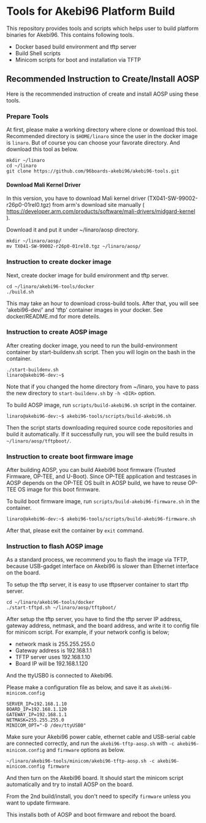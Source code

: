 # Tools for Akebi96 Platform Build

This repository provides tools and scripts which helps user to build platform binaries for Akebi96. This contains following tools.

- Docker based build environment and tftp server
- Build Shell scripts
- Minicom scripts for boot and installation via TFTP

## Recommended Instruction to Create/Install AOSP

Here is the recommended instruction of create and install AOSP using these tools.

### Prepare Tools

At first, please make a working directory where clone or download this tool. Recommended directory is `$HOME/linaro` since the user in the docker image is `linaro`. But of course you can choose your favorate directory.
And download this tool as below.

```
mkdir ~/linaro
cd ~/linaro
git clone https://github.com/96boards-akebi96/akebi96-tools.git
```

#### Download Mali Kernel Driver

In this version, you have to download Mali kernel driver
 (TX041-SW-99002-r26p0-01rel0.tgz) from arm's download site manually
( https://developer.arm.com/products/software/mali-drivers/midgard-kernel ).

Download it and put it under ~/linaro/aosp directory.

```
mkdir ~/linaro/aosp/
mv TX041-SW-99002-r26p0-01rel0.tgz ~/linaro/aosp/
```

### Instruction to create docker image

Next, create docker image for build environment and tftp server.

```
cd ~/linaro/akebi96-tools/docker
./build.sh
```

This may take an hour to download cross-build tools. After that,
you will see 'akebi96-dev/<YOUR-UID>' and 'tftp' container images
in your docker.
See docker/README.md for more deteils.

### Instruction to create AOSP image

After creating docker image, you need to run the build-environment container by start-buildenv.sh script. Then you will login on the bash in the container.

```
./start-buildenv.sh
linaro@akebi96-dev:~$ 
```

Note that if you changed the home directory from ~/linaro, you have to pass the new directory to `start-buildenv.sh` by `-h <DIR>` option.

To build AOSP image, run `scripts/build-akebi96.sh` script in the container.

```
linaro@akebi96-dev:~$ akebi96-tools/scripts/build-akebi96.sh
```

Then the script starts downloading required source code repositories and build it automatically. If it successfully run, you will see the build results in `~/linaro/aosp/tftpboot/`.

### Instruction to create boot firmware image

After building AOSP, you can build Akebi96 boot firmware (Trusted Firmware, OP-TEE, and U-Boot). Since OP-TEE application and testcases in AOSP depends on the OP-TEE OS built in AOSP build, we have to reuse OP-TEE OS image for this boot firmware.

To build boot firmware image, run `scripts/build-akebi96-firmware.sh` in the container.

```
linaro@akebi96-dev:~$ akebi96-tools/scripts/build-akebi96-firmware.sh
```

After that, please exit the container by `exit` command.

### Instruction to flash AOSP image

As a standard process, we recommend you to flash the image via TFTP, because USB-gadget interface on Akebi96 is slower than Ethernet interface on the board.

To setup the tftp server, it is easy to use tftpserver container to start tftp server.

```
cd ~/linaro/akebi96-tools/docker
./start-tftpd.sh ~/linaro/aosp/tftpboot/
```

After setup the tftp server, you have to find the tftp server IP address, gateway address, netmask, and the board address, and write it to config file for minicom script.
For example, if your network config is below;

- network mask is 255.255.255.0
- Gateway address is 192.168.1.1
- TFTP server uses 192.168.1.10
- Board IP will be 192.168.1.120

And the ttyUSB0 is connected to Akebi96.

Please make a configuration file as below, and save it as `akebi96-minicom.config`

```
SERVER_IP=192.168.1.10
BOARD_IP=192.168.1.120
GATEWAY_IP=192.168.1.1
NETMASK=255.255.255.0
MINICOM_OPT="-D /dev/ttyUSB0"
```

Make sure your Akebi96 power cable, ethernet cable and USB-serial cable are connected correctly, and run the `akebi96-tftp-aosp.sh` with `-c akebi96-minicom.config` and `firmware` options as below.

```
~/linaro/akebi96-tools/minicom/akebi96-tftp-aosp.sh -c akebi96-minicom.config firmware
```

And then turn on the Akebi96 board. It should start the minicom script automatically and try to install AOSP on the board.

From the 2nd build/install, you don't need to specify `firmware` unless you want to update firmware.

This installs both of AOSP and boot firmware and reboot the board.

